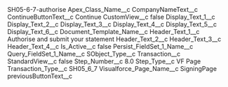 <?xml version="1.0" encoding="UTF-8"?>
<CustomMetadata xmlns="http://soap.sforce.com/2006/04/metadata" xmlns:xsi="http://www.w3.org/2001/XMLSchema-instance" xmlns:xsd="http://www.w3.org/2001/XMLSchema">
    <label>SH05-6-7-authorise</label>
    <values>
        <field>Apex_Class_Name__c</field>
        <value xsi:nil="true"/>
    </values>
    <values>
        <field>CompanyNameText__c</field>
        <value xsi:nil="true"/>
    </values>
    <values>
        <field>ContinueButtonText__c</field>
        <value xsi:type="xsd:string">Continue</value>
    </values>
    <values>
        <field>CustomView__c</field>
        <value xsi:type="xsd:boolean">false</value>
    </values>
    <values>
        <field>Display_Text_1__c</field>
        <value xsi:nil="true"/>
    </values>
    <values>
        <field>Display_Text_2__c</field>
        <value xsi:nil="true"/>
    </values>
    <values>
        <field>Display_Text_3__c</field>
        <value xsi:nil="true"/>
    </values>
    <values>
        <field>Display_Text_4__c</field>
        <value xsi:nil="true"/>
    </values>
    <values>
        <field>Display_Text_5__c</field>
        <value xsi:nil="true"/>
    </values>
    <values>
        <field>Display_Text_6__c</field>
        <value xsi:nil="true"/>
    </values>
    <values>
        <field>Document_Template_Name__c</field>
        <value xsi:nil="true"/>
    </values>
    <values>
        <field>Header_Text_1__c</field>
        <value xsi:type="xsd:string">Authorise and submit your statement</value>
    </values>
    <values>
        <field>Header_Text_2__c</field>
        <value xsi:nil="true"/>
    </values>
    <values>
        <field>Header_Text_3__c</field>
        <value xsi:nil="true"/>
    </values>
    <values>
        <field>Header_Text_4__c</field>
        <value xsi:nil="true"/>
    </values>
    <values>
        <field>Is_Active__c</field>
        <value xsi:type="xsd:boolean">false</value>
    </values>
    <values>
        <field>Persist_FieldSet_1_Name__c</field>
        <value xsi:nil="true"/>
    </values>
    <values>
        <field>Query_FieldSet_1_Name__c</field>
        <value xsi:nil="true"/>
    </values>
    <values>
        <field>SObject_Type__c</field>
        <value xsi:type="xsd:string">Transaction__c</value>
    </values>
    <values>
        <field>StandardView__c</field>
        <value xsi:type="xsd:boolean">false</value>
    </values>
    <values>
        <field>Step_Number__c</field>
        <value xsi:type="xsd:double">8.0</value>
    </values>
    <values>
        <field>Step_Type__c</field>
        <value xsi:type="xsd:string">VF Page</value>
    </values>
    <values>
        <field>Transaction_Type__c</field>
        <value xsi:type="xsd:string">SH05_6_7</value>
    </values>
    <values>
        <field>Visualforce_Page_Name__c</field>
        <value xsi:type="xsd:string">SigningPage</value>
    </values>
    <values>
        <field>previousButtonText__c</field>
        <value xsi:nil="true"/>
    </values>
</CustomMetadata>
